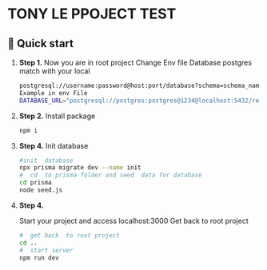 # TONY LE PPOJECT TEST



## 🚀 Quick start

1.  **Step 1.**
    Now you are in root project
    Change  Env file Database postgres match with your local
    ```sh
    postgresql://username:password@host:port/database?schema=schema_name
    Example in env File
    DATABASE_URL="postgresql://postgres:postgres@1234@localhost:5432/restaurantDB?schema=public"
    ```
1.  **Step 2.**
    Install package
    ```sh
    npm i
    ```
1.  **Step 4.**
    Init database 
    ```sh
    #init  database
    npx prisma migrate dev --name init
    #  cd  to prisma folder and seed  data for database
    cd prisma
    node seed.js
    ```
1.  **Step 4.**

    Start your project and  access localhost:3000
    Get back to root project

    ```sh
    #  get back  to root project
    cd ..
    #  start server
    npm run dev
    ```
